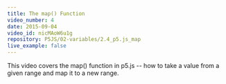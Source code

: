 ```yaml
---
title: The map() Function
video_number: 4
date: 2015-09-04
video_id: nicMAoW6u1g
repository: P5JS/02-variables/2.4_p5.js_map
live_example: false
---
```


This video covers the map() function in p5.js -- how to take a value from a given range and map it to a new range.
